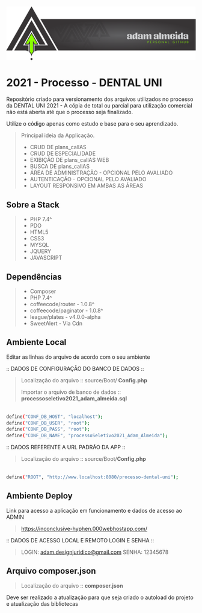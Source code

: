# 

![](https://github.com/Adam-Almeida/estrutura-de-dados-II/blob/master/ADAMPERSONALGIT.png)

# 2021 - Processo - DENTAL UNI
Repositório criado para versionamento dos arquivos utilizados no processo da DENTAL UNI 2021 - A cópia de total ou parcial para utilização comercial não está aberta até que o processo seja finalizado.

Utilize o código apenas como estudo e base para o seu aprendizado.

> Principal ideia da Applicação.
>
> - CRUD DE plans_callAS
> - CRUD DE ESPECIALIDADE
> - EXIBIÇÃO DE plans_callAS WEB
> - BUSCA DE plans_callAS
> - ÁREA DE ADMINISTRAÇÃO - OPCIONAL PELO AVALIADO
> - AUTENTICAÇÃO - OPCIONAL PELO AVALIADO
> - LAYOUT RESPONSIVO EM AMBAS AS ÁREAS


## Sobre a Stack

> - PHP 7.4^
> - PDO
> - HTML5
> - CSS3
> - MYSQL
> - JQUERY
> - JAVASCRIPT

## Dependências

> - Composer
> - PHP 7.4^
> - coffeecode/router - 1.0.8^
> - coffeecode/paginator - 1.0.8^
> - league/plates - v4.0.0-alpha
> - SweetAlert - Via Cdn

## Ambiente Local

Editar as linhas do arquivo de acordo com o seu ambiente

:: DADOS DE CONFIGURAÇÃO DO BANCO DE DADOS ::

> Localização do arquivo :: source/Boot/<strong> Config.php </strong>
>
> Importar o arquivo de banco de dados :: <strong> processoseletivo2021_adam_almeida.sql</strong>

```sh

define("CONF_DB_HOST", "localhost");
define("CONF_DB_USER", "root");
define("CONF_DB_PASS", "root");
define("CONF_DB_NAME", "processoSeletivo2021_Adam_Almeida");

```

:: DADOS REFERENTE A URL PADRÃO DA APP ::

> Localização do arquivo :: source/Boot/<strong>Config.php</strong>

```sh

define("ROOT", "http://www.localhost:8080/processo-dental-uni");

```

## Ambiente Deploy

Link para acesso a aplicação em funcionamento e dados de acesso ao ADMIN

> https://inconclusive-hyphen.000webhostapp.com/
> 

:: DADOS DE ACESSO LOCAL E REMOTO LOGIN E SENHA ::

> LOGIN: adam.designjuridico@gmail.com
> SENHA: 12345678

## Arquivo composer.json

> Localização do arquivo :: <strong>composer.json</strong>
>
Deve ser realizado a atualização para que seja criado o autoload do projeto e atualização das bibliotecas





